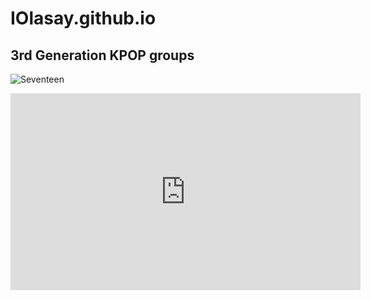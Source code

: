# IOlasay.github.io
## 3rd Generation KPOP groups

![Seventeen](https://encrypted-tbn0.gstatic.com/images?q=tbn:ANd9GcQj3PKcIytaFqrju7a-brOg1lAdWfTWOiSPMQ&usqp=CAU)
<iframe width="560" height="315" src="https://www.youtube-nocookie.com/embed/gRnuFC4Ualw?si=ilXG2bO_3FTi43Px" title="YouTube video player" frameborder="0" allow="accelerometer; autoplay; clipboard-write; encrypted-media; gyroscope; picture-in-picture; web-share" allowfullscreen></iframe>
